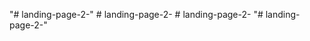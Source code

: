 "# landing-page-2-" 
#   l a n d i n g - p a g e - 2 -  
 #   l a n d i n g - p a g e - 2 -  
 "# landing-page-2-" 
